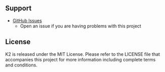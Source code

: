 ## Support

* [GitHub Issues](https://github.com/ajp8164/k2/issues)
  * Open an issue if you are having problems with this project

## License

K2 is released under the MIT License.  Please refer to the LICENSE file that accompanies this project for more information including complete terms and conditions.
